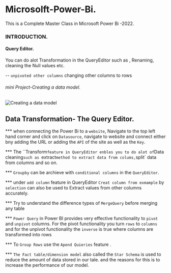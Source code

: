 # Microsolft-Power-Bi.
This is a Complete Master Class in Microsoft Power Bi -2022.

### INTRODUCTION.
#### Query Editor.

You can do alot Transformation in the QueryEditor such as , Renaming, cleaning the Null values etc.

-- `unpivoted other columns` changing other columns to  rows


###### mini Project-Creating a data model.
![Creating a data model](https://user-images.githubusercontent.com/42388234/162642154-6929d68e-c381-4911-bd08-40831af6b9ea.png)


## Data Transformation- The Query Editor.

*** when comnecting the Power Bi to a `website`, Navigate to the top left hand corner and click on `Datasource`,  navigate to website and connect either bny adding the URL or adding the `API` of the site as well as the `Key`. 

*** The ``Transform` feature in QueryEditor enbles you to do alot of `Data cleaning` such as  `extract` method to extract data from colums, `split` data from columns and so on. 

*** `Groupby` can be archieve with `conditional columns` in the `QueryEditor`.

*** under `add column` feature in QueryEditor `Creat column from exmample` by `selection` can also be used to Extract values from other columns accurately. 

*** Try to understand the difference types of `MergeQuery` before merging any table 


*** `Power Query` in Power BI provides very effective functionality to `pivot` and `unpivot` columns. For the pivot functionality you turn `rows` to `columns` and for the unpivot functionality the `inverse` is true where columns are transformed into rows

*** To `Group Rows` use the `Apend Quieries` feature .

 *** `The Fact table/dimension model` also called the `Star Schema` is used to reduce the amount of data stored in our tale. and the reasons for this is to increase the performance of our model.
